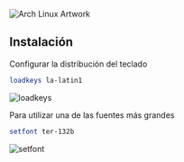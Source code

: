 ![Arch Linux Artwork](https://archlinux.org/static/logos/archlinux-logo-light-90dpi.d36c53534a2b.png)

## Instalación

Configurar la distribución del teclado
```bash
loadkeys la-latin1
```
![loadkeys](https://github.com/user-attachments/assets/68dc09ec-f2e9-476e-bd0e-ea680a462c6d)

Para utilizar una de las fuentes más grandes
```bash
setfont ter-132b
```
![setfont](https://github.com/user-attachments/assets/e2615594-a391-4864-824e-791d5d315db9)
